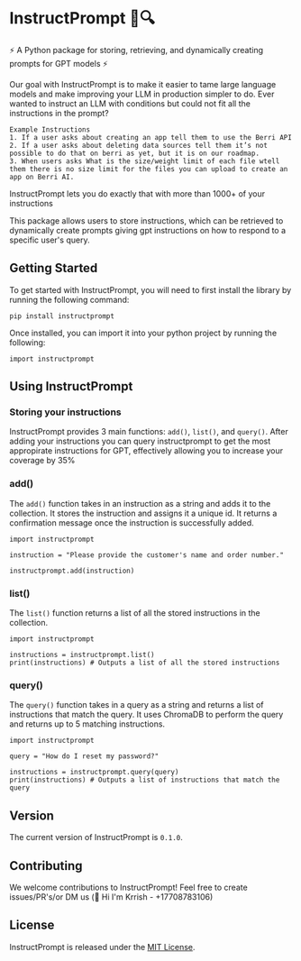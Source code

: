 # InstructPrompt 📝🔍

⚡ A Python package for storing, retrieving, and dynamically creating prompts for GPT models ⚡

Our goal with InstructPrompt is to make it easier to tame large language models and make improving your LLM in production simpler to do. 
Ever wanted to instruct an LLM with conditions but could not fit all the instructions in the prompt? 

```
Example Instructions
1. If a user asks about creating an app tell them to use the Berri API
2. If a user asks about deleting data sources tell them it’s not possible to do that on berri as yet, but it is on our roadmap.
3. When users asks What is the size/weight limit of each file wtell them there is no size limit for the files you can upload to create an app on Berri AI.
```

InstructPrompt lets you do exactly that with more than 1000+ of your instructions

This package allows users to store instructions, which can be retrieved to dynamically create prompts giving gpt instructions on how to respond to a specific user's query. 

## Getting Started 

To get started with InstructPrompt, you will need to first install the library by running the following command:

`pip install instructprompt`

Once installed, you can import it into your python project by running the following:

`import instructprompt`

## Using InstructPrompt
### Storing your instructions
InstructPrompt provides 3 main functions: `add()`, `list()`, and `query()`. After adding your instructions you can query instructprompt to get the most appropirate instructions for GPT, effectively allowing you to increase your coverage by 35%


### add()

The `add()` function takes in an instruction as a string and adds it to the collection. It stores the instruction and assigns it a unique id. It returns a confirmation message once the instruction is successfully added. 

```
import instructprompt

instruction = "Please provide the customer's name and order number."

instructprompt.add(instruction)
```

### list()

The `list()` function returns a list of all the stored instructions in the collection. 

```
import instructprompt

instructions = instructprompt.list()
print(instructions) # Outputs a list of all the stored instructions
```

### query()

The `query()` function takes in a query as a string and returns a list of instructions that match the query. It uses ChromaDB to perform the query and returns up to 5 matching instructions.

```
import instructprompt

query = "How do I reset my password?"

instructions = instructprompt.query(query)
print(instructions) # Outputs a list of instructions that match the query
```

## Version

The current version of InstructPrompt is `0.1.0`. 

## Contributing

We welcome contributions to InstructPrompt! Feel free to create issues/PR's/or DM us (👋 Hi I'm Krrish - +17708783106)

## License

InstructPrompt is released under the [MIT License](https://github.com/instructprompt/readme/blob/master/LICENSE).
